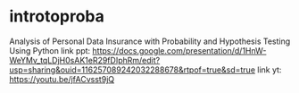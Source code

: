 # introtoproba
Analysis of Personal Data Insurance with Probability and Hypothesis Testing Using Python
link ppt: https://docs.google.com/presentation/d/1HnW-WeYMv_tqLDjH0sAK1eR29fDIphRm/edit?usp=sharing&ouid=116257089242032288678&rtpof=true&sd=true
link yt: https://youtu.be/jfACvsst9jQ 
